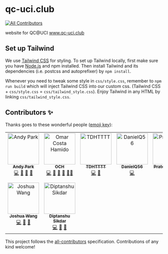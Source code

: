 # qc-uci.club
<!-- ALL-CONTRIBUTORS-BADGE:START - Do not remove or modify this section -->
[![All Contributors](https://img.shields.io/badge/all_contributors-8-orange.svg?style=flat-square)](#contributors-)
<!-- ALL-CONTRIBUTORS-BADGE:END -->
website for QC@UCI 
www.qc-uci.club

## Set up Tailwind

We use [Tailwind CSS](https://tailwindcss.com/) for styling. To set up Tailwind locally, first make sure you have [Node.js](https://nodejs.org/en/download/package-manager/) and npm installed. Then install Tailwind and its dependencies (i.e. postcss and autoprefixer) by `npm install`.  

Whenever you need to tweak some style in `css/style.css`, remember to `npm run build` which will inject Tailwind CSS into our custom css. (Tailwind CSS + `css/style.css` = `css/tailwind_style.css`). Enjoy Tailwind in any HTML by linking `css/tailwind_style.css`.

## Contributors ✨

Thanks goes to these wonderful people ([emoji key](https://allcontributors.org/docs/en/emoji-key)):

<!-- ALL-CONTRIBUTORS-LIST:START - Do not remove or modify this section -->
<!-- prettier-ignore-start -->
<!-- markdownlint-disable -->
<table>
  <tbody>
    <tr>
      <td align="center" valign="top" width="14.28%"><a href="http://andyyPark.github.io"><img src="https://avatars2.githubusercontent.com/u/25911821?v=4?s=100" width="100px;" alt="Andy Park"/><br /><sub><b>Andy Park</b></sub></a><br /><a href="https://github.com/QC-UCI/qc-uci.club/commits?author=andyyPark" title="Code">💻</a> <a href="https://github.com/QC-UCI/qc-uci.club/pulls?q=is%3Apr+reviewed-by%3AandyyPark" title="Reviewed Pull Requests">👀</a> <a href="#maintenance-andyyPark" title="Maintenance">🚧</a> <a href="#design-andyyPark" title="Design">🎨</a></td>
      <td align="center" valign="top" width="14.28%"><a href="http://www.omarcostahamido.com"><img src="https://avatars0.githubusercontent.com/u/18335360?v=4?s=100" width="100px;" alt="Omar Costa Hamido"/><br /><sub><b>OCH</b></sub></a><br /><a href="https://github.com/QC-UCI/qc-uci.club/commits?author=omarcostahamido" title="Code">💻</a> <a href="https://github.com/QC-UCI/qc-uci.club/issues?q=author%3Aomarcostahamido" title="Bug reports">🐛</a> <a href="#projectManagement-omarcostahamido" title="Project Management">📆</a> <a href="#question-omarcostahamido" title="Answering Questions">💬</a> <a href="#mentoring-omarcostahamido" title="Mentoring">🧑‍🏫</a></td>
      <td align="center" valign="top" width="14.28%"><a href="http://tdhttt.com"><img src="https://avatars2.githubusercontent.com/u/24703459?v=4?s=100" width="100px;" alt="TDHTTTT"/><br /><sub><b>TDHTTTT</b></sub></a><br /><a href="https://github.com/QC-UCI/qc-uci.club/commits?author=TDHTTTT" title="Code">💻</a> <a href="https://github.com/QC-UCI/qc-uci.club/issues?q=author%3ATDHTTTT" title="Bug reports">🐛</a></td>
      <td align="center" valign="top" width="14.28%"><a href="https://github.com/DanielQ56"><img src="https://avatars0.githubusercontent.com/u/42754322?v=4?s=100" width="100px;" alt="DanielQ56"/><br /><sub><b>DanielQ56</b></sub></a><br /><a href="https://github.com/QC-UCI/qc-uci.club/commits?author=DanielQ56" title="Code">💻</a></td>
      <td align="center" valign="top" width="14.28%"><a href="https://github.com/Prateeknandle"><img src="https://avatars3.githubusercontent.com/u/56027872?v=4?s=100" width="100px;" alt="Prateeknandle"/><br /><sub><b>Prateeknandle</b></sub></a><br /><a href="https://github.com/QC-UCI/qc-uci.club/commits?author=Prateeknandle" title="Code">💻</a></td>
      <td align="center" valign="top" width="14.28%"><a href="https://pranavvp10.github.io"><img src="https://avatars2.githubusercontent.com/u/52486224?v=4?s=100" width="100px;" alt="Pranav V P"/><br /><sub><b>Pranav V P</b></sub></a><br /><a href="https://github.com/QC-UCI/qc-uci.club/commits?author=pranavvp10" title="Code">💻</a></td>
      <td align="center" valign="top" width="14.28%"><a href="https://github.com/Chriscrosser3310"><img src="https://avatars0.githubusercontent.com/u/31495624?v=4?s=100" width="100px;" alt="Jielun (Chris) Chen"/><br /><sub><b>Jielun (Chris) Chen</b></sub></a><br /><a href="#ideas-Chriscrosser3310" title="Ideas, Planning, & Feedback">🤔</a> <a href="#question-Chriscrosser3310" title="Answering Questions">💬</a></td>
    </tr>
    <tr>
      <td align="center" valign="top" width="14.28%"><a href="https://github.com/jcwang111"><img src="https://avatars.githubusercontent.com/u/23427258?v=4?s=100" width="100px;" alt="Joshua Wang"/><br /><sub><b>Joshua Wang</b></sub></a><br /><a href="https://github.com/QC-UCI/qc-uci.club/commits?author=jcwang111" title="Code">💻</a> <a href="#maintenance-jcwang111" title="Maintenance">🚧</a> <a href="#design-jcwang111" title="Design">🎨</a></td>
      <td align="center" valign="top" width="14.28%"><a href="https://github.com/dsikdar"><img src="https://avatars.githubusercontent.com/u/69136009?v=4" width="100px;" alt="Diptanshu Sikdar"/><br /><sub><b>Diptanshu Sikdar</b></sub></a><br /><a href="https://github.com/QC-UCI/qc-uci.club/commits?author=dssikdar" title="Code">💻</a> <a href="#maintenance-dssikdar" title="Maintenance">🚧</a> <a href="#design-dssikdar" title="Design">🎨</a></td>
    </tr>
  </tbody>
</table>

<!-- markdownlint-restore -->
<!-- prettier-ignore-end -->

<!-- ALL-CONTRIBUTORS-LIST:END -->

This project follows the [all-contributors](https://github.com/all-contributors/all-contributors) specification. Contributions of any kind welcome!
